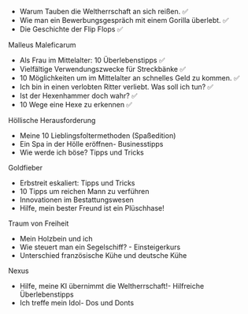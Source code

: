 - Warum Tauben die Weltherrschaft an sich reißen. ✅
- Wie man ein Bewerbungsgespräch mit einem Gorilla überlebt. ✅
- Die Geschichte der Flip Flops ✅

Malleus Maleficarum

- Als Frau im Mittelalter: 10 Überlebenstipps ✅
- Vielfältige Verwendungszwecke für Streckbänke ✅
- 10 Möglichkeiten um im Mittelalter an schnelles Geld zu kommen. ✅
- Ich bin in einen verlobten Ritter verliebt. Was soll ich tun? ✅
- Ist der Hexenhammer doch wahr? ✅
- 10 Wege eine Hexe zu erkennen ✅

Höllische Herausforderung

- Meine 10 Lieblingsfoltermethoden (Spaßedition)
- Ein Spa in der Hölle eröffnen- Businesstipps
- Wie werde ich böse? Tipps und Tricks

Goldfieber

- Erbstreit eskaliert: Tipps und Tricks
- 10 Tipps um reichen Mann zu verführen
- Innovationen im Bestattungswesen
- Hilfe, mein bester Freund ist ein Plüschhase!

Traum von Freiheit

- Mein Holzbein und ich
- Wie steuert man ein Segelschiff? - Einsteigerkurs
- Unterschied französische Kühe und deutsche Kühe


Nexus

- Hilfe, meine KI übernimmt die Weltherrschaft!- Hilfreiche Überlebenstipps
- Ich treffe mein Idol- Dos und Donts
